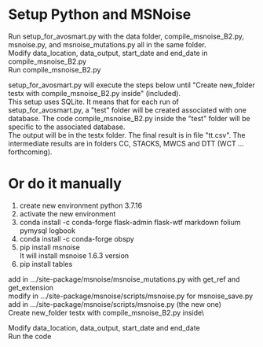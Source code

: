 # Setup Python and MSNoise
Run setup_for_avosmart.py with the data folder, compile_msnoise_B2.py, msnoise.py, and msnoise_mutations.py all in the same folder.\
Modify data_location, data_output, start_date and end_date in compile_msnoise_B2.py\
Run compile_msnoise_B2.py

setup_for_avosmart.py will execute the steps below until "Create new_folder testx with compile_msnoise_B2.py inside" (included).\
This setup uses SQLite. It means that for each run of setup_for_avosmart.py, a "test" folder will be created associated with one database. The code compile_msnoise_B2.py inside the "test" folder will be specific to the associated database.\
The output will be in the testx folder. The final result is in file "tt.csv". The intermediate results are in folders CC, STACKS, MWCS and DTT (WCT ... forthcoming).

# Or do it manually
1) create new environment python 3.7.16
2) activate the new environment 
3) conda install -c conda-forge flask-admin flask-wtf markdown folium pymysql logbook
4) conda install -c conda-forge obspy
5) pip install msnoise \
It will install msnoise 1.6.3 version
6) pip install tables

add in .../site-package/msnoise/msnoise_mutations.py with get_ref and get_extension\
modify in .../site-package/msnoise/scripts/msnoise.py for msnoise_save.py\
add in .../site-package/msnoise/scripts/msnoise.py (the new one)\
Create new_folder testx with compile_msnoise_B2.py inside\

Modify data_location, data_output, start_date and end_date\
Run the code
